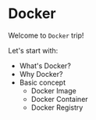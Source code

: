 # Docker

Welcome to `Docker` trip!

Let's start with:

- What's Docker?
- Why Docker?
- Basic concept
  - Docker Image
  - Docker Container
  - Docker Registry
